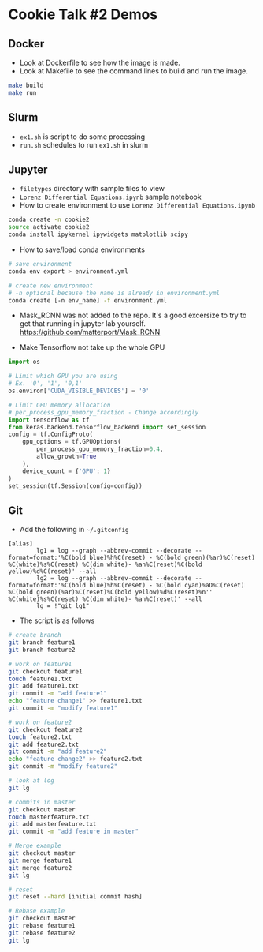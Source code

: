 # Cookie Talk #2 Demos

## Docker

* Look at Dockerfile to see how the image is made.
* Look at Makefile to see the command lines to build and run the image.

```bash
make build
make run
```

## Slurm

* `ex1.sh` is script to do some processing
* `run.sh` schedules to run `ex1.sh` in slurm

## Jupyter

* `filetypes` directory with sample files to view
* `Lorenz Differential Equations.ipynb` sample notebook
* How to create environment to use `Lorenz Differential Equations.ipynb`

```bash
conda create -n cookie2
source activate cookie2
conda install ipykernel ipywidgets matplotlib scipy
```

* How to save/load conda environments

```bash
# save environment
conda env export > environment.yml

# create new environment
# -n optional because the name is already in environment.yml
conda create [-n env_name] -f environment.yml

```

* Mask_RCNN was not added to the repo.  It's a good excersize to try to get that running in jupyter lab yourself.
https://github.com/matterport/Mask_RCNN

* Make Tensorflow not take up the whole GPU

```python
import os

# Limit which GPU you are using
# Ex. '0', '1', '0,1'
os.environ['CUDA_VISIBLE_DEVICES'] = '0'

# Limit GPU memory allocation
# per_process_gpu_memory_fraction - Change accordingly
import tensorflow as tf
from keras.backend.tensorflow_backend import set_session
config = tf.ConfigProto(
    gpu_options = tf.GPUOptions(
        per_process_gpu_memory_fraction=0.4,
        allow_growth=True
    ),
    device_count = {'GPU': 1}
)
set_session(tf.Session(config=config))
```

## Git

* Add the following in `~/.gitconfig`

```
[alias]
        lg1 = log --graph --abbrev-commit --decorate --format=format:'%C(bold blue)%h%C(reset) - %C(bold green)(%ar)%C(reset) %C(white)%s%C(reset) %C(dim white)- %an%C(reset)%C(bold yellow)%d%C(reset)' --all
        lg2 = log --graph --abbrev-commit --decorate --format=format:'%C(bold blue)%h%C(reset) - %C(bold cyan)%aD%C(reset) %C(bold green)(%ar)%C(reset)%C(bold yellow)%d%C(reset)%n''          %C(white)%s%C(reset) %C(dim white)- %an%C(reset)' --all
        lg = !"git lg1"
```

* The script is as follows

```bash
# create branch
git branch feature1
git branch feature2

# work on feature1
git checkout feature1
touch feature1.txt
git add feature1.txt
git commit -m "add feature1"
echo "feature change1" >> feature1.txt
git commit -m "modify feature1"

# work on feature2
git checkout feature2
touch feature2.txt
git add feature2.txt
git commit -m "add feature2"
echo "feature change2" >> feature2.txt
git commit -m "modify feature2"

# look at log
git lg

# commits in master
git checkout master
touch masterfeature.txt
git add masterfeature.txt
git commit -m "add feature in master"

# Merge example
git checkout master
git merge feature1
git merge feature2
git lg

# reset
git reset --hard [initial commit hash]

# Rebase example
git checkout master
git rebase feature1
git rebase feature2
git lg

```


